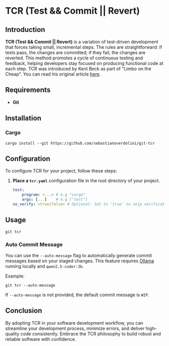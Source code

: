 # TCR (Test && Commit || Revert)

## Introduction
**TCR (Test && Commit || Revert)** is a variation of test-driven development
that forces taking small, incremental steps. 
The rules are straightforward: if tests pass, the changes are committed; 
if they fail, the changes are reverted. 
This method promotes a cycle of continuous testing and feedback, 
helping developers stay focused on producing functional code at each step.
TCR was introduced by Kent Beck as part of "Limbo on the Cheap". 
You can read his original article [here](https://medium.com/@kentbeck_7670/test-commit-revert-870bbd756864).

## Requirements
- **Git**

## Installation
### Cargo
```
cargo install --git https://github.com/sebastianoverdolini/git-tcr
```

## Configuration
To configure TCR for your project, follow these steps:

1. **Place a `tcr.yaml`** configuration file 
    in the root directory of your project.

    ```yaml
    test:
        program: <...> # e.g "cargo"
        args: [...]    # e.g ["test"]
    no_verify: <true|false> # Optional: Set to 'true' to skip verification steps. Default is false.
    ```

## Usage
```
git tcr
```

### Auto Commit Message
You can use the `--auto-message` flag to automatically generate commit messages based on your staged changes.
This feature requires [Ollama](https://ollama.com/) running locally and `qwen2.5-coder:3b`.

Example:
```
git tcr --auto-message
```
If `--auto-message` is not provided, the default commit message is `WIP`.

## Conclusion
By adopting TCR in your software development workflow, you can streamline your 
development process, minimize errors, and deliver high-quality code 
consistently. Embrace the TCR philosophy to build robust 
and reliable software with confidence.
